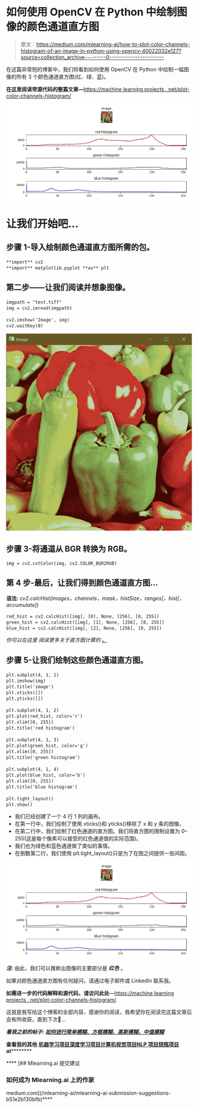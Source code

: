 # 如何使用 OpenCV 在 Python 中绘制图像的颜色通道直方图

> 原文：<https://medium.com/mlearning-ai/how-to-plot-color-channels-histogram-of-an-image-in-python-using-opencv-40022032e127?source=collection_archive---------0----------------------->

在这篇非常短的博客中，我们将看到如何使用 OpenCV 在 Python 中绘制一幅图像的所有 3 个颜色通道直方图(红、绿、蓝)。

**在这里阅读带源代码的整篇文章—**[https://machine learning projects . net/plot-color-channels-histogram/](https://machinelearningprojects.net/plot-color-channels-histogram/)

![](img/7e29ce086477ebd62a966488a84f74be.png)

# 让我们开始吧…

## 步骤 1-导入绘制颜色通道直方图所需的包。

```
**import** cv2
**import** matplotlib.pyplot **as** plt
```

## 第二步——让我们阅读并想象图像。

```
imgpath = "test.tiff"
img = cv2.imread(imgpath)

cv2.imshow('Image', img)
cv2.waitKey(0)
```

![](img/e08034a78c8f1c0baf0bc9045261040b.png)

## 步骤 3-将通道从 BGR 转换为 RGB。

```
img = cv2.cvtColor(img, cv2.COLOR_BGR2RGB)
```

## 第 4 步-最后，让我们得到颜色通道直方图…

**语法:** *cv2.calcHist(images，channels，mask，histSize，ranges[，hist[，accumulate])*

```
red_hist = cv2.calcHist([img], [0], None, [256], [0, 255])
green_hist = cv2.calcHist([img], [1], None, [256], [0, 255])
blue_hist = cv2.calcHist([img], [2], None, [256], [0, 255])
```

*你可以在这里* *阅读更多关于直方图计算的* [*。*](https://docs.opencv.org/3.4/d8/dbc/tutorial_histogram_calculation.html)

## 步骤 5-让我们绘制这些颜色通道直方图。

```
plt.subplot(4, 1, 1)
plt.imshow(img)
plt.title('image')
plt.xticks([])
plt.yticks([])

plt.subplot(4, 1, 2)
plt.plot(red_hist, color='r')
plt.xlim([0, 255])
plt.title('red histogram')

plt.subplot(4, 1, 3)
plt.plot(green_hist, color='g')
plt.xlim([0, 255])
plt.title('green histogram')

plt.subplot(4, 1, 4)
plt.plot(blue_hist, color='b')
plt.xlim([0, 255])
plt.title('blue histogram')

plt.tight_layout()
plt.show()
```

*   我们已经创建了一个 4 行 1 列的画布。
*   在第一行中，我们绘制了使用 xticks()和 yticks()移除了 x 和 y 条的图像。
*   在第二行中，我们绘制了红色通道的直方图。我们将直方图的限制设置为 0–255(这是每个像素可以接受的红色通道值的实际范围)。
*   我们也为绿色和蓝色通道做了类似的事情。
*   在倒数第二行，我们使用 plt.tight_layout()只是为了在图之间提供一些间距。

![](img/7e29ce086477ebd62a966488a84f74be.png)

***注:*** 由此，我们可以推断出图像的主要部分是 ***红色*** 。

如果对颜色通道直方图有任何疑问，请通过电子邮件或 LinkedIn 联系我。

**如需进一步的代码解释和源代码，请访问此处**—[https://machine learning projects . net/plot-color-channels-histogram/](https://machinelearningprojects.net/plot-color-channels-histogram/)

这就是我写给这个博客的全部内容，感谢你的阅读，我希望你在阅读完这篇文章后会有所收获，直到下次👋…

***看我之前的帖子:*** [***如何进行简单模糊、方框模糊、高斯模糊、中值模糊***](https://machinelearningprojects.net/blurrings-in-cv2/)

**查看我的其他** [**机器学习项目**](https://machinelearningprojects.net/machine-learning-projects/)**[**深度学习项目**](https://machinelearningprojects.net/deep-learning-projects/)**[**计算机视觉项目**](https://machinelearningprojects.net/opencv-projects/)**[**NLP 项目**](https://machinelearningprojects.net/nlp-projects/)**[**烧瓶项目**](https://machinelearningprojects.net/flask-projects/) **at**********

****[](/mlearning-ai/mlearning-ai-submission-suggestions-b51e2b130bfb) [## Mlearning.ai 提交建议

### 如何成为 Mlearning.ai 上的作家

medium.com](/mlearning-ai/mlearning-ai-submission-suggestions-b51e2b130bfb)****